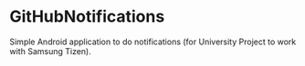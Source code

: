 # GitHubNotifications
Simple Android application to do notifications (for University Project to work with Samsung Tizen).
